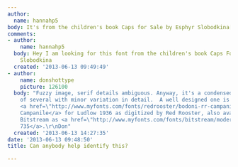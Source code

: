 ```yaml
---
author:
  name: hannahp5
body: It's from the children's book Caps for Sale by Esphyr Slobodkina[img:sites/default/files/old-images/font_4451.jpg]
comments:
- author:
    name: hannahp5
  body: Hey I am looking for this font from the children's book Caps For Sale by Esphyr
    Slobodkina
  created: '2013-06-13 09:49:49'
- author:
    name: donshottype
    picture: 126100
  body: "Fuzzy image, serif details ambiguous. Anyway, it's a condensed Bodoni. Choice
    of several with minor variation in detail.  A well designed one is R.H. Middleton's
    <a href=\"http://www.myfonts.com/fonts/redrooster/bodoni-rr-campanile/\">Bodoni
    Campanile</a> for Ludlow 1936 as digitized by Red Rooster, also available from
    Bitstream as <a href=\"http://www.myfonts.com/fonts/bitstream/modern-735/\">Modern
    735</a>.\r\nDon"
  created: '2013-06-13 14:27:35'
date: '2013-06-13 09:48:50'
title: Can anybody help identify this?

---
```

